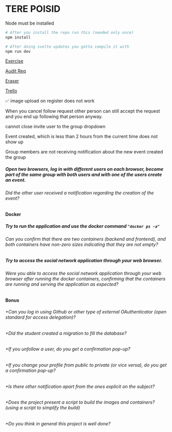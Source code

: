 # TERE POISID

Node must be installed

```bash
# After you install the repo run this (needed only once)
npm install
```

```bash
# After doing svelte updates you gotta compile it with
npm run dev
```

[Exercise](https://github.com/01-edu/public/tree/master/subjects/social-network)

[Audit Req](https://github.com/01-edu/public/tree/master/subjects/social-network/audit)

[Eraser](https://app.eraser.io/workspace/CJOPbqoi4KGm18qrX1qE)

[Trello](https://trello.com/b/JhSNJVWG/social-network)

✅ image upload on register does not work

When you cancel follow request other person can still accept the request and you end up following that person anyway.

cannot close invite user to the group dropdown

Event created, which is less than 2 hours from the current time does not show up

Group members are not receiving notification about the new event created the group


##### Open two browsers, log in with different users on each browser, become part of the same group with both users and with one of the users create an event.

###### Did the other user received a notification regarding the creation of the event?

#### Docker

##### Try to run the application and use the docker command `"docker ps -a"`

###### Can you confirm that there are two containers (backend and frontend), and both containers have non-zero sizes indicating that they are not empty?

##### Try to access the social network application through your web browser.

###### Were you able to access the social network application through your web browser after running the docker containers, confirming that the containers are running and serving the application as expected?

#### Bonus

###### +Can you log in using Github or other type of external OAuthenticator (open standard for access delegation)?

###### +Did the student created a migration to fill the database?

###### +If you unfollow a user, do you get a confirmation pop-up?

###### +If you change your profile from public to private (or vice versa), do you get a confirmation pop-up?

###### +Is there other notification apart from the ones explicit on the subject?

###### +Does the project present a script to build the images and containers? (using a script to simplify the build)

###### +Do you think in general this project is well done?